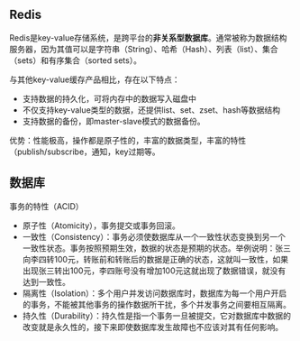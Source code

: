## Redis

Redis是key-value存储系统，是跨平台的**非关系型数据库**。通常被称为数据结构服务器，因为其值可以是字符串（String）、哈希（Hash）、列表（list）、集合（sets）和有序集合（sorted sets）。

与其他key-value缓存产品相比，存在以下特点：

+ 支持数据的持久化，可将内存中的数据写入磁盘中
+ 不仅支持key-value类型的数据，还提供list、set、zset、hash等数据结构
+ 支持数据的备份，即master-slave模式的数据备份。

优势：性能极高，操作都是原子性的，丰富的数据类型，丰富的特性（publish/subscribe，通知，key过期等。

## 数据库

事务的特性（ACID）

+ 原子性（Atomicity），事务提交或事务回滚。
+ 一致性（Consistency）：事务必须使数据库从一个一致性状态变换到另一个一致性状态。事务按照预期生效，数据的状态是预期的状态。举例说明：张三向李四转100元，转账前和转账后的数据是正确的状态，这就叫一致性，如果出现张三转出100元，李四账号没有增加100元这就出现了数据错误，就没有达到一致性。
+ 隔离性（Isolation）：多个用户并发访问数据库时，数据库为每一个用户开启的事务，不能被其他事务的操作数据所干扰，多个并发事务之间要相互隔离。
+ 持久性（Durability）：持久性是指一个事务一旦被提交，它对数据库中数据的改变就是永久性的，接下来即使数据库发生故障也不应该对其有任何影响。